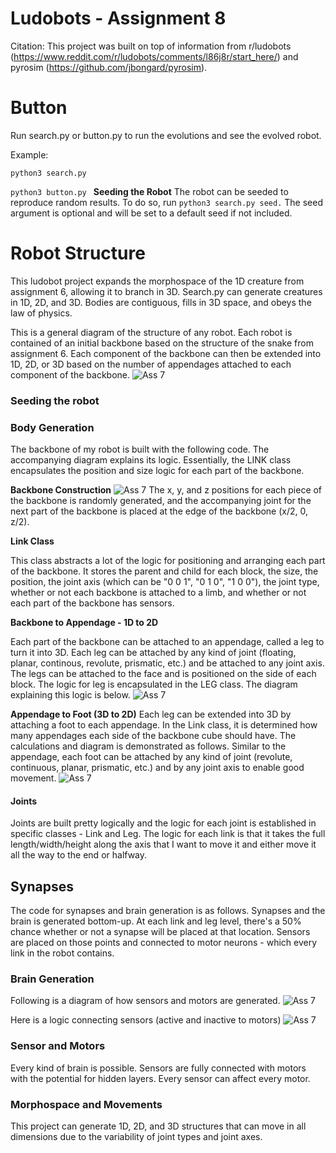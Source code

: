 # Ludobots - Assignment 8
Citation: This project was built on top of information from r/ludobots (https://www.reddit.com/r/ludobots/comments/l86j8r/start_here/) and pyrosim (https://github.com/jbongard/pyrosim).

# Button
Run search.py or button.py to run the evolutions and see the evolved robot. 

Example: 

```python3 search.py```

```python3 button.py ```
**Seeding the Robot**
The robot can be seeded to reproduce random results. To do so, run ```python3 search.py seed.``` The seed argument is optional and will be set to a default seed if not included.

# Robot Structure
This ludobot project expands the morphospace of the 1D creature from assignment 6, allowing it to branch in 3D. Search.py can generate creatures in 1D, 2D, and 3D. Bodies are contiguous, fills in 3D space, and obeys the law of physics.

This is a general diagram of the structure of any robot. Each robot is contained of an initial backbone based on the structure of the snake from assignment 6. Each component of the backbone can then be extended into 1D, 2D, or 3D based on the number of appendages attached to each component of the backbone.
 ![Ass 7](https://user-images.githubusercontent.com/76187440/220261061-c3e776f3-330c-4159-8611-5fb4f549eaf0.jpeg)

### Seeding the robot
### Body Generation
The backbone of my robot is built with the following code. The accompanying diagram explains its logic. Essentially, the LINK class encapsulates the position and size logic for each part of the backbone. 

**Backbone Construction**
![Ass 7](https://user-images.githubusercontent.com/76187440/220262770-e7443a34-a22a-4ad9-a4bb-d77304863f9e.jpeg)
The x, y, and z positions for each piece of the backbone is randomly generated, and the accompanying joint for the next part of the backbone is placed at the edge of the backbone (x/2, 0, z/2).

**Link Class**

This class abstracts a lot of the logic for positioning and arranging each part of the backbone. It stores the parent and child for each block, the size, the position, the joint axis (which can be "0 0 1", "0 1 0", "1 0 0"), the joint type, whether or not each backbone is attached to a limb, and whether or not each part of the backbone has sensors.

**Backbone to Appendage - 1D to 2D**

Each part of the backbone can be attached to an appendage, called a leg to turn it into 3D. Each leg can be attached by any kind of joint (floating, planar, continous, revolute, prismatic, etc.) and be attached to any joint axis. The legs can be attached to the face and is positioned on the side of each block. The logic for leg is encapsulated in the LEG class. The diagram explaining this logic is below.
![Ass 7](https://user-images.githubusercontent.com/76187440/220264584-ade566db-af92-49dc-aa8f-d08d66ccda1e.jpeg)

**Appendage to Foot (3D to 2D)**
Each leg can be extended into 3D by attaching a foot to each appendage. In the Link class, it is determined how many appendages each side of the backbone cube should have. The calculations and diagram is demonstrated as follows. Similar to the appendage, each foot can be attached by any kind of joint (revolute, continuous, planar, prismatic, etc.) and by any joint axis to enable good movement.
![Ass 7](https://user-images.githubusercontent.com/76187440/220265724-45d048db-04a3-4e5c-86c1-621979cad332.jpeg)


#### Joints
Joints are built pretty logically and the logic for each joint is established in specific classes - Link and Leg. The logic for each link is that it takes the full length/width/height along the axis that I want to move it and either move it all the way to the end or halfway.

## Synapses
The code for synapses and brain generation is as follows. Synapses and the brain is generated bottom-up. At each link and leg level, there's a 50% chance whether or not a synapse will be placed at that location. Sensors are placed on those points and connected to motor neurons - which every link in the robot contains.

### Brain Generation
Following is a diagram of how sensors and motors are generated.
![Ass 7](https://user-images.githubusercontent.com/76187440/220268122-99ad40de-f6a0-4e4e-a191-f9f08a161395.jpeg)

Here is a logic connecting sensors (active and inactive to motors)
![Ass 7](https://user-images.githubusercontent.com/76187440/220268887-d5888829-719b-4883-9471-3586055f9667.jpeg)

### Sensor and Motors
Every kind of brain is possible. Sensors are fully connected with motors with the potential for hidden layers. Every sensor can affect every motor.

### Morphospace and Movements
This project can generate 1D, 2D, and 3D structures that can move in all dimensions due to the variability of joint types and joint axes. 

